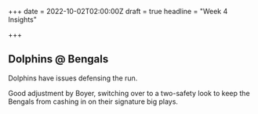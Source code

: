+++
date = 2022-10-02T02:00:00Z
draft = true
headline = "Week 4 Insights"

+++
## Dolphins @ Bengals

Dolphins have issues defensing the run.

Good adjustment by Boyer, switching over to a two-safety look to keep the Bengals from cashing in on their signature big plays.